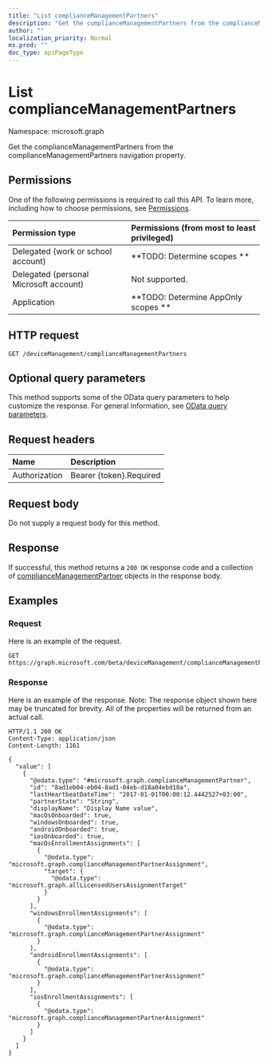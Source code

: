 ```yaml
---
title: "List complianceManagementPartners"
description: "Get the complianceManagementPartners from the complianceManagementPartners navigation property."
author: ""
localization_priority: Normal
ms.prod: ""
doc_type: apiPageType
---
```


# List complianceManagementPartners

Namespace: microsoft.graph

Get the complianceManagementPartners from the complianceManagementPartners navigation property.

## Permissions
One of the following permissions is required to call this API. To learn more, including how to choose permissions, see [Permissions](/concepts/permissions-reference.md).

|Permission type|Permissions (from most to least privileged)|
|:---|:---|
|Delegated (work or school account)|**TODO: Determine scopes **|
|Delegated (personal Microsoft account)|Not supported.|
|Application|**TODO: Determine AppOnly scopes **|

## HTTP request
<!-- {
  "blockType": "ignored"
}
-->
``` http
GET /deviceManagement/complianceManagementPartners
```

## Optional query parameters
This method supports some of the OData query parameters to help customize the response. For general information, see [OData query parameters](/graph/query-parameters).

## Request headers
|Name|Description|
|:---|:---|
|Authorization|Bearer {token}.Required|

## Request body
Do not supply a request body for this method.

## Response
If successful, this method returns a `200 OK` response code and a collection of [complianceManagementPartner](../resources/compliancemanagementpartner.md) objects in the response body.

## Examples

### Request
Here is an example of the request.
<!-- {
  "blockType": "request",
  "name": "get_compliancemanagementpartner"
}
-->
``` http
GET https://graph.microsoft.com/beta/deviceManagement/complianceManagementPartners
```

### Response
Here is an example of the response. Note: The response object shown here may be truncated for brevity. All of the properties will be returned from an actual call.
<!-- {
  "blockType": "response",
  "truncated": true,
  "@odata.type": "collection(microsoft.graph.compliancemanagementpartner)"
}
-->
``` http
HTTP/1.1 200 OK
Content-Type: application/json
Content-Length: 1161

{
  "value": [
    {
      "@odata.type": "#microsoft.graph.complianceManagementPartner",
      "id": "8ad1eb04-eb04-8ad1-04eb-d18a04ebd18a",
      "lastHeartbeatDateTime": "2017-01-01T00:00:12.4442527+03:00",
      "partnerState": "String",
      "displayName": "Display Name value",
      "macOsOnboarded": true,
      "windowsOnboarded": true,
      "androidOnboarded": true,
      "iosOnboarded": true,
      "macOsEnrollmentAssignments": [
        {
          "@odata.type": "microsoft.graph.complianceManagementPartnerAssignment",
          "target": {
            "@odata.type": "microsoft.graph.allLicensedUsersAssignmentTarget"
          }
        }
      ],
      "windowsEnrollmentAssignments": [
        {
          "@odata.type": "microsoft.graph.complianceManagementPartnerAssignment"
        }
      ],
      "androidEnrollmentAssignments": [
        {
          "@odata.type": "microsoft.graph.complianceManagementPartnerAssignment"
        }
      ],
      "iosEnrollmentAssignments": [
        {
          "@odata.type": "microsoft.graph.complianceManagementPartnerAssignment"
        }
      ]
    }
  ]
}
```

